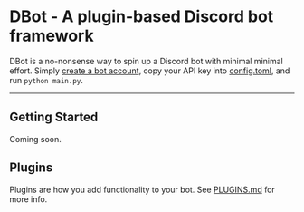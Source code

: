 # DBot - A plugin-based Discord bot framework

DBot is a no-nonsense way to spin up a Discord bot with minimal minimal effort. Simply [create a bot account](https://discordpy.readthedocs.io/en/stable/discord.html), copy your API key into [config.toml](/config.toml), and run `python main.py`.

---

## Getting Started
Coming soon.

## Plugins
Plugins are how you add functionality to your bot. See [PLUGINS.md](PLUGINS.md) for more info.
